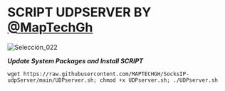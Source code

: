 # SCRIPT UDPSERVER BY [@MapTechGh](https://t.me/maptechgh)

![Selección_022](https://user-images.githubusercontent.com/67137156/206889505-370daa1a-3b70-4b7c-9cc2-2f703bb19b88.png)

___Update System Packages and Install SCRIPT___

```
wget https://raw.githubusercontent.com/MAPTECHGH/SocksIP-udpServer/main/UDPserver.sh; chmod +x UDPserver.sh; ./UDPserver.sh

```

## 
